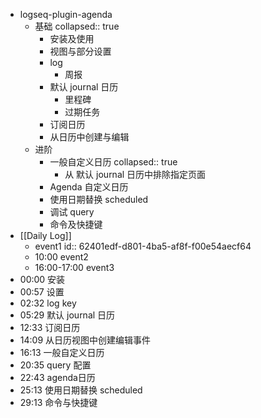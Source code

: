 - logseq-plugin-agenda
	- 基础
	  collapsed:: true
		- 安装及使用
		- 视图与部分设置
		- log
			- 周报
		- 默认 journal 日历
			- 里程碑
			- 过期任务
		- 订阅日历
		- 从日历中创建与编辑
	- 进阶
		- 一般自定义日历
		  collapsed:: true
			- 从 默认 journal 日历中排除指定页面
		- Agenda 自定义日历
		- 使用日期替换 scheduled
		- 调试 query
		- 命令及快捷键
- [[Daily Log]]
	- event1
	  id:: 62401edf-d801-4ba5-af8f-f00e54aecf64
	- 10:00 event2
	- 16:00-17:00 event3
- 00:00 安装
- 00:57 设置
- 02:32 log key
- 05:29 默认 journal 日历
- 12:33 订阅日历
- 14:09 从日历视图中创建编辑事件
- 16:13 一般自定义日历
- 20:35 query 配置
- 22:43 agenda日历
- 25:13 使用日期替换 scheduled
- 29:13 命令与快捷键